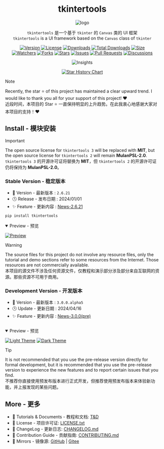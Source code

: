 <h1 align="center">tkintertools</h1>

<p align="center"><img alt="logo" src="https://xiaokang2022.github.io/tkintertools/logo.png" title="Nice Logo!" /></p>

<p align="center">
<code>tkintertools</code> 是一个基于 <code>tkinter</code> 的 <code>Canvas</code> 类的 UI 框架
<br/>
<code>tkintertools</code> is a UI framework based on the <code>Canvas</code> class of <code>tkinter</code>
</p>

<p align="center">
<a href="."><img alt="Version" src="https://img.shields.io/pypi/v/tkintertools?label=Version" title="Stable Version" /></a>
<a href="./LICENSE.txt"><img alt="License" src="https://img.shields.io/pypi/l/tkintertools?label=License" title="License" /></a>
<a href="https://pypistats.org/packages/tkintertools"><img alt="Downloads" src="https://img.shields.io/pypi/dm/tkintertools?label=Downloads" title="Downloads" /></a>
<a href="https://pepy.tech/project/tkintertools"><img alt="Total Downloads" src="https://static.pepy.tech/badge/tkintertools" title="Total Downloads" /></a>
<a href="https://github.com/Xiaokang2022/tkintertools"><img alt="Size" src="https://img.shields.io/github/languages/code-size/Xiaokang2022/tkintertools?label=Size" /></a>
<br/>
<a href="https://github.com/Xiaokang2022/tkintertools/watchers"><img alt="Watchers" src="https://img.shields.io/github/watchers/Xiaokang2022/tkintertools?label=Watchers&logo=github&style=flat" title="Watchers" /></a>
<a href="https://github.com/Xiaokang2022/tkintertools/forks"><img alt="Forks" src="https://img.shields.io/github/forks/Xiaokang2022/tkintertools?label=Forks&logo=github&style=flat" title="Forks" /></a>
<a href="https://github.com/Xiaokang2022/tkintertools/stargazers"><img alt="Stars" src="https://img.shields.io/github/stars/Xiaokang2022/tkintertools?label=Stars&color=gold&logo=github&style=flat" title="Stars" /></a>
<a href="https://github.com/Xiaokang2022/tkintertools/issues"><img alt="Issues" src="https://img.shields.io/github/issues/Xiaokang2022/tkintertools?label=Issues&logo=github" title="Issues" /></a>
<a href="https://github.com/Xiaokang2022/tkintertools/pulls"><img alt="Pull Requests" src="https://img.shields.io/github/issues-pr/Xiaokang2022/tkintertools?label=Pull%20Requests&logo=github" title="Pull Requests" /></a>
<a href="https://github.com/Xiaokang2022/tkintertools/discussions"><img alt="Discussions" src="https://img.shields.io/github/discussions/Xiaokang2022/tkintertools?label=Discussions&logo=github" title="Discussions" /></a>
</p>

<p align="center">
<img alt="Insights" src="https://repobeats.axiom.co/api/embed/ab8fae686a5a96f91fa71c40c53c189310924f5e.svg" />
</p>

<p align="center">
    <a href="https://star-history.com/#Xiaokang2022/tkintertools&Date">
        <picture>
            <source media="(prefers-color-scheme: dark)" srcset="https://api.star-history.com/svg?repos=Xiaokang2022/tkintertools&type=Date&theme=dark" />
            <source media="(prefers-color-scheme: light)" srcset="https://api.star-history.com/svg?repos=Xiaokang2022/tkintertools&type=Date" />
            <img alt="Star History Chart" src="https://api.star-history.com/svg?repos=Xiaokang2022/tkintertools&type=Date" />
        </picture>
    </a>
</p>

> [!NOTE]  
> Recently, the star ⭐ of this project has maintained a clear upward trend. I would like to thank you all for your support of this project! ❤️  
> 近段时间，本项目的 Star ⭐ 一直保持明显的上升趋势。在此我衷心地感谢大家对本项目的支持！❤️

Install - 模块安装
-----------------

> [!IMPORTANT]  
> The open source license for `tkintertools 3` will be replaced with **MIT**, but the open source license for `tkintertools 2` will remain **MulanPSL-2.0**.  
> `tkintertools 3` 的开源许可证将替换为 **MIT**，但 `tkintertools 2` 的开源许可证仍将保持为 **MulanPSL-2.0**。

### Stable Version - 稳定版本

* 🔖 Version - 最新版本 : `2.6.21`
* 🕓 Release - 发布日期 : 2024/01/01
* ✨ Feature - 更新内容 : [News-2.6.21](https://xiaokang2022.github.io/tkintertools/news/2.6.21/News/)

```sh
pip install tkintertools
```

<details open><summary>Preview - 预览</summary>

[![Preview](https://xiaokang2022.github.io/tkintertools/tutorials/images/1.2-2.1-2.png)](https://xiaokang2022.github.io/tkintertools/tutorials/1-2/#21-%E9%AB%98%E5%BA%A6%E5%8F%AF%E9%85%8D%E7%BD%AE%E7%9A%84%E6%8E%A7%E4%BB%B6)

</details>

> [!WARNING]  
> The source files for this project do not involve any resource files, only the tutorial and demo sections refer to some resources from the Internet. Those resources are not commercially available.  
> 本项目的源文件不涉及任何资源文件，仅教程和演示部分涉及部分来自互联网的资源。那些资源不可用于商用。

### Development Version - 开发版本

* 🔖 Version - 最新版本 : `3.0.0.alpha5`
* 🕓 Update - 更新日期 : 2024/04/16
* ✨ Feature - 更新内容 : [News-3.0.0(pre)](https://xiaokang2022.github.io/tkintertools/news/3.0.0/News/)

```sh

```

<details open><summary>Preview - 预览</summary>

[![Light Theme](https://xiaokang2022.github.io/tkintertools/news/3.0.0/light.png)](https://xiaokang2022.github.io/tkintertools/news/3.0.0/News/#base-test---%E5%9F%BA%E7%A1%80%E6%B5%8B%E8%AF%95)
[![Dark Theme](https://xiaokang2022.github.io/tkintertools/news/3.0.0/dark.png)](https://xiaokang2022.github.io/tkintertools/news/3.0.0/News/#base-test---%E5%9F%BA%E7%A1%80%E6%B5%8B%E8%AF%95)

</details>

> [!TIP]  
> It is not recommended that you use the pre-release version directly for formal development, but it is recommended that you use the pre-release version to experience the new features and to report certain issues that you find.  
> 不推荐你直接使用预发布版本进行正式开发，但推荐使用预发布版本来体验新功能，并上报发现的某些问题。

More - 更多
-----------

* 📗 Tutorials & Documents - 教程和文档: [T&D](https://xiaokang2022.github.io/tkintertools/)
* 📘 License - 项目许可证: [LICENSE.txt](LICENSE.txt)
* 📙 ChangeLog - 更新日志: [CHANGELOG.md](CHANGELOG.md)
* 📕 Contribution Guide - 贡献指南: [CONTRIBUTING.md](CONTRIBUTING.md)
* 🚀 Mirrors - 镜像源: [GitHub](https://github.com/Xiaokang2022/tkintertools) | [Gitee](https://gitee.com/xiaokang-2022/tkintertools)